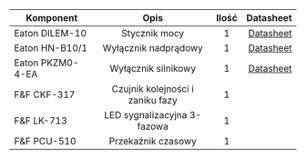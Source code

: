 | Komponent        | Opis                              | Ilość   | Datasheet                                                                             |
| ---------------- |:---------------------------------:| :------:| -------------------------------------------------------------------------------------:|
| Eaton DILEM-10   | Stycznik mocy                     |       1 | [Datasheet](../master/Datasheets/Eaton-051786-DILEM-10(230V50HZ,240V60HZ)-pl_PL.pdf)  |
| Eaton HN-B10/1   | Wyłącznik nadprądowy              |       1 | [Datasheet](../master/Datasheets/Eaton-Y7-194819-HN-B10-1-pl_PL.pdf)                  |
| Eaton PKZM0-4-EA | Wyłącznik silnikowy               |       1 | [Datasheet](../master/Datasheets/Eaton-072737-PKZM0-4-pl_PL.pdf)                      |
| F&F CKF-317      | Czujnik kolejności i zaniku fazy  |       1 |
| F&F LK-713       | LED sygnalizacyjna 3-fazowa       |       1 |
| F&F PCU-510      | Przekaźnik czasowy                |       1 |
